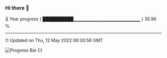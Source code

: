 ### Hi there 👋

⏳ Year progress { ██████████▁▁▁▁▁▁▁▁▁▁▁▁▁▁▁▁▁▁▁▁ } 35.96 %

---

⏰ Updated on Thu, 12 May 2022 06:30:58 GMT

![Progress Bar CI](https://github.com/ZhaoGui/ZhaoGui/workflows/Progress%20Bar%20CI/badge.svg)
